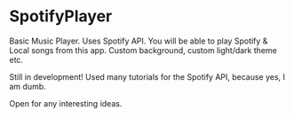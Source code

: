 # SpotifyPlayer
Basic Music Player. Uses Spotify API.
You will be able to play Spotify & Local songs from this app. Custom background, custom light/dark theme etc.

Still in development! Used many tutorials for the Spotify API, because yes, I am dumb.

Open for any interesting ideas.
